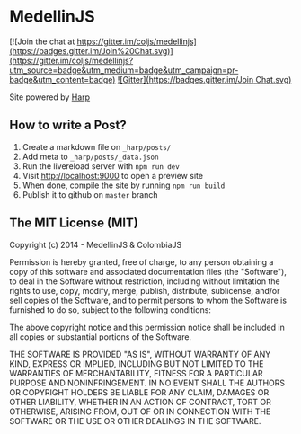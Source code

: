 # MedellinJS

[![Join the chat at https://gitter.im/coljs/medellinjs](https://badges.gitter.im/Join%20Chat.svg)](https://gitter.im/coljs/medellinjs?utm_source=badge&utm_medium=badge&utm_campaign=pr-badge&utm_content=badge)
[![Gitter](https://badges.gitter.im/Join Chat.svg)](https://gitter.im/ColombiaJS/medellinjs?utm_source=badge&utm_medium=badge&utm_campaign=pr-badge&utm_content=badge)

Site powered by [Harp](http://harpjs.com)

## How to write a Post?

1. Create a markdown file on `_harp/posts/`
2. Add meta to `_harp/posts/_data.json`
3. Run the livereload server with `npm run dev`
4. Visit [http://localhost:9000](http://localhost:9000) to open a preview site
5. When done, compile the site by running `npm run build`
6. Publish it to github on `master` branch

## The MIT License (MIT)

Copyright (c) 2014 - MedellinJS & ColombiaJS

Permission is hereby granted, free of charge, to any person obtaining a copy
of this software and associated documentation files (the "Software"), to deal
in the Software without restriction, including without limitation the rights
to use, copy, modify, merge, publish, distribute, sublicense, and/or sell
copies of the Software, and to permit persons to whom the Software is
furnished to do so, subject to the following conditions:

The above copyright notice and this permission notice shall be included in
all copies or substantial portions of the Software.

THE SOFTWARE IS PROVIDED "AS IS", WITHOUT WARRANTY OF ANY KIND, EXPRESS OR
IMPLIED, INCLUDING BUT NOT LIMITED TO THE WARRANTIES OF MERCHANTABILITY,
FITNESS FOR A PARTICULAR PURPOSE AND NONINFRINGEMENT. IN NO EVENT SHALL THE
AUTHORS OR COPYRIGHT HOLDERS BE LIABLE FOR ANY CLAIM, DAMAGES OR OTHER
LIABILITY, WHETHER IN AN ACTION OF CONTRACT, TORT OR OTHERWISE, ARISING FROM,
OUT OF OR IN CONNECTION WITH THE SOFTWARE OR THE USE OR OTHER DEALINGS IN
THE SOFTWARE.
